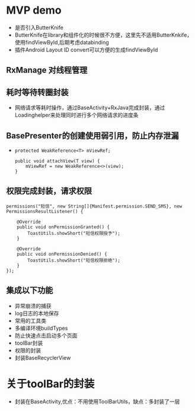 # MVP demo
* 是否引入ButterKnife
* ButterKnife在library和组件化的时候很不方便，这里先不适用ButterKnkife，使用findViewById,后期考虑databinding
* 插件Android Layout ID convert可以方便的生成findViewById

## RxManage 对线程管理

## 耗时等待转圈封装
* 网络请求等耗时操作，通过BaseActivity+RxJava完成封装，通过Loadinghelper来处理同时进行多个网络请求的进度条

## BasePresenter的创建使用弱引用，防止内存泄漏
*     protected WeakReference<T> mViewRef;
  
      public void attachView(T view) {
          mViewRef = new WeakReference<>(view);
      }
     
## 权限完成封装，请求权限
````
permissions("短信", new String[]{Manifest.permission.SEND_SMS}, new PermissionsResultListener() {

    @Override
    public void onPermissionGranted() {
        ToastUtils.showShort("短信权限授予");
    }

    @Override
    public void onPermissionDenied() {
        ToastUtils.showShort("短信权限拒绝");
    }
});
````
## 集成以下功能
* 异常崩溃的捕获
* log日志的本地保存
* 常用的工具类
* 多编译环境buildTypes
* 防止快速点击启动多个页面
* toolBar封装
* 权限的封装
* 封装BaseRecyclerView


# 关于toolBar的封装 
* 封装在BaseActivity,优点：不用使用ToolBarUtils，缺点：多封装了一层
